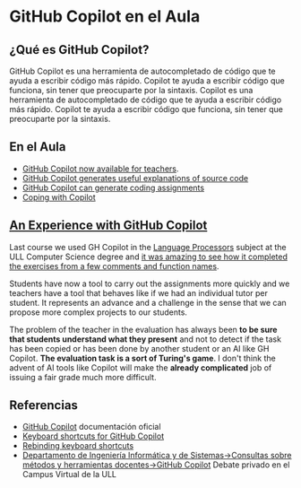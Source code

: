 
# GitHub Copilot en el Aula

## ¿Qué es GitHub Copilot?

GitHub Copilot es una herramienta de autocompletado de código que te ayuda a escribir código más rápido. Copilot te ayuda a escribir código que funciona, sin tener que preocuparte por la sintaxis. Copilot es una herramienta de autocompletado de código que te ayuda a escribir código más rápido. Copilot te ayuda a escribir código que funciona, sin tener que preocuparte por la sintaxis.

## En el Aula


* [GitHub Copilot now available for teachers](https://github.blog/2022-09-08-github-copilot-now-available-for-teachers/).
* [GitHub Copilot generates useful explanations of source code](https://github.blog/2022-09-08-github-copilot-now-available-for-teachers/#github-copilot-generates-useful-explanations-of-source-code)
* [GitHub Copilot can generate coding assignments](https://github.blog/2022-09-08-github-copilot-now-available-for-teachers/#github-copilot-can-generate-coding-assignments)
* [Coping with Copilot](https://www.sigarch.org/coping-with-copilot/)


## [An Experience with GitHub Copilot](https://github.com/community/Global-Campus-Teachers/discussions/118#discussioncomment-3606379)

Last course we used GH Copilot in the [Language Processors](https://ull-esit-gradoii-pl.github.io/) subject at the ULL Computer Science degree and  <a href="https://youtu.be/bxadjvhtffs" target="_blank">it was amazing to see how it  completed the exercises from a few comments and function names</a>.

Students have now a tool to carry out the assignments more quickly and we teachers have a tool that behaves like if we had an individual tutor per student. It represents an advance and a challenge in the sense that we can propose more complex projects to our students.

The problem of the teacher in the evaluation has always been **to be sure that students understand what they present** and not to detect if the task has been copied or has been done by another student or an AI like GH Copilot. **The evaluation task is a sort of Turing's game**. I don't think the advent of AI tools like Copilot will make the **already complicated** job of issuing a fair grade much more difficult.

## Referencias

* [GitHub Copilot](https://docs.github.com/en/copilot) documentación oficial
* [Keyboard shortcuts for GitHub Copilot](https://docs.github.com/en/copilot/configuring-github-copilot/configuring-github-copilot-in-visual-studio-code#keyboard-shortcuts-for-github-copilot)
* [Rebinding keyboard shortcuts](https://docs.github.com/en/copilot/configuring-github-copilot/configuring-github-copilot-in-visual-studio-code#rebinding-keyboard-shortcuts)
* [Departamento de Ingeniería Informática y de Sistemas->Consultas sobre métodos y herramientas docentes->GitHub Copilot](https://campusvirtual.ull.es/entornos/mod/forum/discuss.php?d=28352#p50499) Debate privado en el Campus Virtual de la ULL